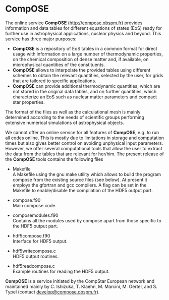 # **CompOSE**

The online service **CompOSE** (http://compose.obspm.fr) provides information and
data tables for different equations of states (EoS) ready for further use
in astrophysical applications, nuclear physics and beyond. This service has
three major purposes:

- **CompOSE** is a repository of EoS tables in a common format for direct usage
  with information on a large number of thermodynamic properties, on the
  chemical composition of dense matter and, if available, on microphysical
  quantities of the constituents.  
- **CompOSE** allows to interpolate the
  provided tables using different schemes to obtain the relevant quantities,
  selected by the user, for grids that are tailored to specific applications.
- **CompOSE** can provide additional thermodynamic quantities, which
  are not stored in the original data tables, and on further quantities, which
  characterize an EoS such as nuclear matter parameters and compact star
  properties.

The format of the files as well as the calculational mesh is mainly determined
according to the needs of scientific groups performing extensive numerical
simulations of astrophysical objects.

We cannot offer an online service for all features of **CompOSE**, e.g. to run
all codes online.  This is mostly due to limitations in storage and
computation times but also gives better control on avoiding unphysical input
parameters. However, we offer several computational tools that allow the user
to extract the data from the tables that are relevant for her/him. The
present release of the **CompOSE** tools contains the following files

- Makefile  
  A Makefile using the gnu make utility which allows to build the program
  compose from the existing source files (see below). At present it employs
  the gfortran and gcc compilers. A flag can be set in the Makefile to
  enable/disable the compilation of the HDF5 output part.

* compose.f90  
  Main compose code.

* composemodules.f90  
  Contains all the modules used by compose apart from those specific to the
  HDF5 output part.

* hdf5compose.f90  
  Interface for HDF5 output.

* hdf5writecompose.c  
  HDF5 output routines.

* hdf5readcompose.c  
  Example routines for reading the HDF5 output.

**CompOSE** is a service initiated by the CompStar European network and maintained
mainly by C. Ishizuka, T. Klaehn, M. Marcini, M. Oertel, and S. Typel (contact develop@compose.obspm.fr).
